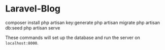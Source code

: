 # Laravel-Blog

composer install
php artisan key:generate
php artisan migrate
php artisan db:seed
php artisan serve

These commands will set up the database and run the server on `localhost:8000`.
